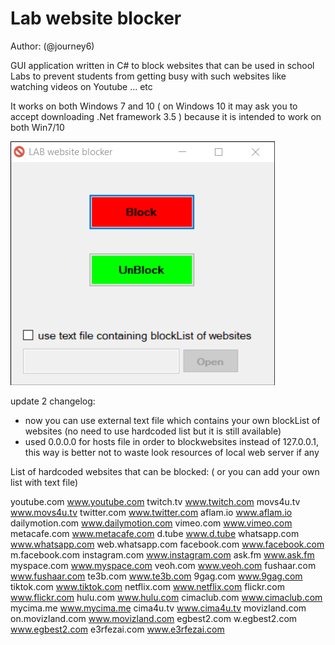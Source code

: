 # Lab website blocker
Author: (@journey6)

GUI application written in C# to block websites that can be used in school Labs to prevent students from getting busy with such websites like watching videos on Youtube ... etc

It works on both Windows 7 and 10 ( on Windows 10 it may ask you to accept downloading .Net framework 3.5 ) because it is intended to work on both Win7/10

![labwebsiteblocker](labBlocker2_update2.png)

update 2 changelog:
- now you can use external text file which contains your own blockList of websites (no need to use hardcoded list but it is still available)
- used 0.0.0.0 for hosts file in order to blockwebsites instead of 127.0.0.1, this way is better not to waste look resources of local web server if any

List of hardcoded websites that can be blocked: ( or you can add your own list with text file)

youtube.com www.youtube.com
twitch.tv www.twitch.com
movs4u.tv www.movs4u.tv
twitter.com www.twitter.com
aflam.io www.aflam.io
dailymotion.com www.dailymotion.com
vimeo.com www.vimeo.com
metacafe.com www.metacafe.com
d.tube www.d.tube
whatsapp.com www.whatsapp.com web.whatsapp.com
facebook.com www.facebook.com m.facebook.com 
instagram.com www.instagram.com
ask.fm www.ask.fm
myspace.com www.myspace.com
veoh.com www.veoh.com
fushaar.com www.fushaar.com
te3b.com www.te3b.com
9gag.com www.9gag.com
tiktok.com www.tiktok.com
netflix.com www.netflix.com
flickr.com www.flickr.com
hulu.com www.hulu.com
cimaclub.com www.cimaclub.com
mycima.me www.mycima.me
cima4u.tv www.cima4u.tv
movizland.com on.movizland.com www.movizland.com
egbest2.com w.egbest2.com www.egbest2.com
e3rfezai.com www.e3rfezai.com

